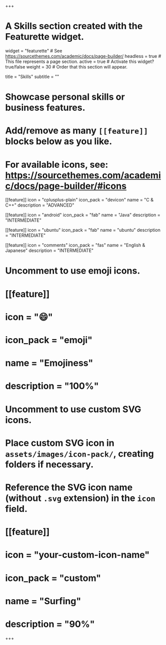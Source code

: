 +++
# A Skills section created with the Featurette widget.
widget = "featurette"  # See https://sourcethemes.com/academic/docs/page-builder/
headless = true  # This file represents a page section.
active = true  # Activate this widget? true/false
weight = 30  # Order that this section will appear.

title = "Skills"
subtitle = ""

# Showcase personal skills or business features.
# 
# Add/remove as many `[[feature]]` blocks below as you like.
# 
# For available icons, see: https://sourcethemes.com/academic/docs/page-builder/#icons

[[feature]]
  icon = "cplusplus-plain"
  icon_pack = "devicon"
  name = "C & C++"
  description = "ADVANCED"

[[feature]]
  icon = "android"
  icon_pack = "fab"
  name = "Java"
  description = "INTERMEDIATE"
  
[[feature]]
  icon = "ubuntu"
  icon_pack = "fab"
  name = "ubuntu"
  description = "INTERMEDIATE"
  
[[feature]]
  icon = "comments"
  icon_pack = "fas"
  name = "English & Japanese"
  description = "INTERMEDIATE"

# Uncomment to use emoji icons.
# [[feature]]
#  icon = ":smile:"
#  icon_pack = "emoji"
#  name = "Emojiness"
#  description = "100%"  

# Uncomment to use custom SVG icons.
# Place custom SVG icon in `assets/images/icon-pack/`, creating folders if necessary.
# Reference the SVG icon name (without `.svg` extension) in the `icon` field.
# [[feature]]
#  icon = "your-custom-icon-name"
#  icon_pack = "custom"
#  name = "Surfing"
#  description = "90%"

+++
